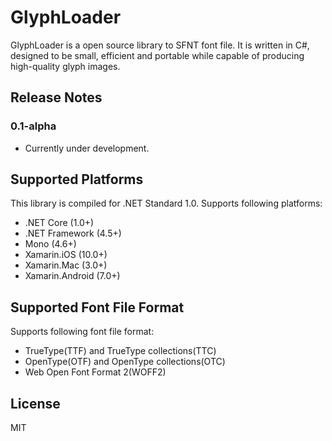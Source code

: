 # GlyphLoader
GlyphLoader is a open source library to SFNT font file. 
It is written in C#, designed to be small, efficient and portable while capable of producing high-quality glyph images.

## Release Notes

### 0.1-alpha

- Currently under development.

## Supported Platforms
This library is compiled for .NET Standard 1.0. Supports following platforms:

- .NET Core (1.0+)
- .NET Framework (4.5+)
- Mono (4.6+)
- Xamarin.iOS (10.0+)
- Xamarin.Mac (3.0+)
- Xamarin.Android (7.0+)

## Supported Font File Format
Supports following font file format:

- TrueType(TTF) and TrueType collections(TTC)
- OpenType(OTF) and OpenType collections(OTC)
- Web Open Font Format 2(WOFF2)

## License
MIT

